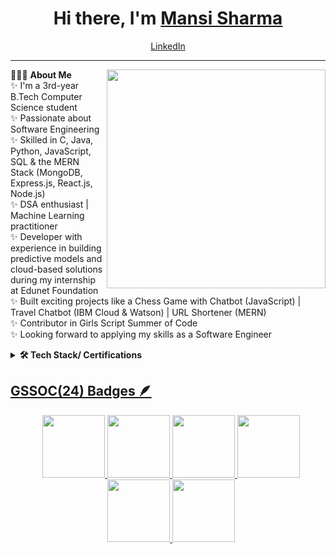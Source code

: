 <h1 align="center"> Hi there, I'm <a href="https://www.linkedin.com/in/mansi-sharma-03b5822b1/">Mansi Sharma</a> </h1>

<!--- Adding Header Elements -->
<p align="center">
  <a href="https://www.linkedin.com/in/mansi-sharma-03b5822b1/">LinkedIn</a> 
</p>

-----------------------------------------------------------
👨🏻‍💻 **About Me**<img src="https://raw.githubusercontent.com/sanjay-kv/sanjay-kv/main/Assets/illustration.png" min-width="300px" max-width="300px" width="350px" align="right"> <br>
✨ I'm a 3rd-year B.Tech Computer Science student<br>
✨ Passionate about Software Engineering <br>
✨ Skilled in C, Java, Python, JavaScript, SQL & the MERN Stack (MongoDB, Express.js, React.js, Node.js)  <br>
✨ DSA enthusiast | Machine Learning practitioner <br>
✨ Developer with experience in building predictive models and cloud-based solutions during my internship at Edunet Foundation<br>
✨ Built exciting projects like a Chess Game with Chatbot (JavaScript) | Travel Chatbot (IBM Cloud & Watson) | URL Shortener (MERN) <br>
✨ Contributor in Girls Script Summer of Code  <br>
✨ Looking forward to applying my skills as a Software Engineer <br> 

<!--- Adding Tech Stack open Section -->


<details>	
 <summary><b>🛠 Tech Stack/ Certifications</b></summary><br>
  
## Certification Badges 🪶
<div style='display:flex; align-items:center; gap: 10px;' align='center'>
<a href="https://www.cloudskillsboost.google/public_profiles/f26aa205-1649-4d21-8f5f-900eeef0decd/badges/8565852">
<img src="https://cdn.qwiklabs.com/sxIAsi5jEWKJ%2Bh1XFul00Hw1LHqPosK7YaMEn9hRZ6I%3D" width="115px" height="108px" />
<a href="https://www.cloudskillsboost.google/public_profiles/f26aa205-1649-4d21-8f5f-900eeef0decd/badges/8571916">
<img src="https://cdn.qwiklabs.com/Q4p8W8RjqG4NV4dpXY3ZhkGNnew12IqoiexKVvOtCQw%3D" width="115px" height="108px" />
<a href="https://www.cloudskillsboost.google/public_profiles/f26aa205-1649-4d21-8f5f-900eeef0decd/badges/8585598">
<img src="https://cdn.qwiklabs.com/teuTnmFi96VycJaZff9bmOfUQMz1tgPiTtsCH2iBBY8%3D" width="115px" height="108px" />
<a href="https://www.cloudskillsboost.google/public_profiles/f26aa205-1649-4d21-8f5f-900eeef0decd/badges/8643274">
<img src="https://cdn.qwiklabs.com/Zd4Z2gdc58uW%2Fu5AcTNOvKnjokXECt8jfHGoYqqgz6w%3D" width="115px" height="108px" />
<a href="https://www.cloudskillsboost.google/public_profiles/f26aa205-1649-4d21-8f5f-900eeef0decd/badges/8739748">
<img src="https://cdn.qwiklabs.com/Q%2FScwWC%2Fvpq%2BTQSLrzQ64SWm7j69wpa%2FVQL9ZZ8yYY0%3D" width="115px" height="108px" />
</div>
</details> 

## GSSOC(24) Badges 🪶
<div style='display:flex; align-items:center; gap: 10px;' align='center'>
  <a href="https://api.badgr.io/public/assertions/Uprfs2wfT76NFwJ3SEjtUw?identity__email=yogesh11222211%40gmail.com">
  <img src="https://media.badgr.com/uploads/badges/assertion-Uprfs2wfT76NFwJ3SEjtUw.png?versionId=lDP_URrxmDeVp7sklw4LVuqg9g0kT6hG" width="100px" height="100px" /> 
  <img src="https://github.com/GSSoC24/Postman-Challenge/blob/7b99afdfc09cc774f5c8b2a639160d3dd6b25e24/docs/assets/1.png" width="100px" height="100px" />
  <img src="https://github.com/GSSoC24/Postman-Challenge/blob/84215853b038ecb844e97e80ae0d17e7ceaee0cc/docs/assets/2.png" width="100px" height="100px" />
  <img src="https://github.com/GSSoC24/Postman-Challenge/blob/7b99afdfc09cc774f5c8b2a639160d3dd6b25e24/docs/assets/3.png" width="100px" height="100px" />
  <img src="https://github.com/GSSoC24/Postman-Challenge/blob/7b99afdfc09cc774f5c8b2a639160d3dd6b25e24/docs/assets/4.png" width="100px" height="100px" />
  <img src="https://github.com/GSSoC24/Postman-Challenge/blob/7b99afdfc09cc774f5c8b2a639160d3dd6b25e24/docs/assets/5.png" width="100px" height="100px" />
</div>

<!--- Body End -->
